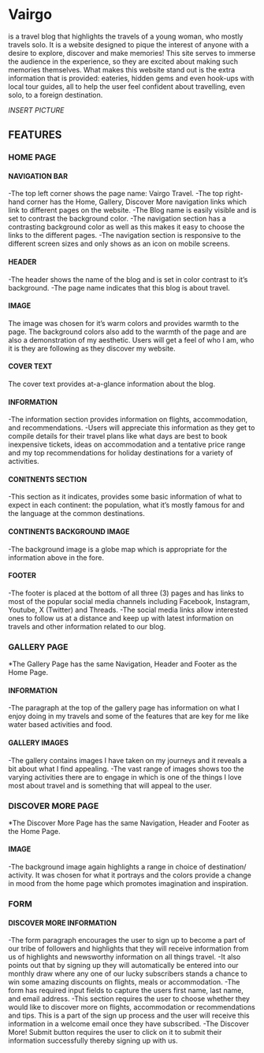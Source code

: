 # Vairgo

 is a travel blog that highlights the travels of a young woman, who mostly travels solo. It is a website designed to pique the interest of anyone with a desire to explore, discover and make memories! This site serves to immerse the audience in the experience, so they are excited about making such memories themselves.
What makes this website stand out is the extra information that is provided: eateries, hidden gems and even hook-ups with local tour guides, all to help the user feel confident about travelling, even solo, to a foreign destination.

*INSERT PICTURE*

## FEATURES

### HOME PAGE

#### NAVIGATION BAR

-The top left corner shows the page name: Vairgo Travel.
-The top right-hand corner has the Home, Gallery, Discover More navigation links which link to different pages on the website.
-The Blog name is easily visible and is set to contrast the background color.
-The navigation section has a contrasting background color as well as this makes it easy to choose the links to the different pages.
-The navigation section is responsive to the different screen sizes and only shows as an icon on mobile screens.

#### HEADER

-The header shows the name of the blog and is set in color contrast to it’s background.
-The page name indicates that this blog is about travel.

#### IMAGE

The image was chosen for it’s warm colors and provides warmth to the page. The background colors also add to the warmth of the page and are also a demonstration of my aesthetic. Users will get a feel of who I am, who it is they are following as they discover my website.

#### COVER TEXT

The cover text provides at-a-glance information about the blog.

#### INFORMATION

-The information section provides information on flights, accommodation, and recommendations.
-Users will appreciate this information as they get to compile details for their travel plans like what days are best to book inexpensive tickets, ideas on accommodation and a tentative price range and my top recommendations for holiday destinations for a variety of activities.

#### CONITNENTS SECTION

-This section as it indicates, provides some basic information of what to expect in each continent: the population, what it’s mostly famous for and the language at the common destinations.

#### CONTINENTS BACKGROUND IMAGE

-The background image is a globe map which is appropriate for the information above in the fore.

#### FOOTER

-The footer is placed at the bottom of all three (3) pages and has links to most of the popular social media channels including Facebook, Instagram, Youtube, X (Twitter) and Threads.
-The social media links allow interested ones to follow us at a distance and keep up with latest information on travels and other information related to our blog.

### GALLERY PAGE

*The Gallery Page has the same Navigation, Header and Footer as the Home Page.

#### INFORMATION

-The paragraph at the top of the gallery page has information on what I enjoy doing in my travels and some of the features that are key for me like water based activities and food.

#### GALLERY IMAGES

-The gallery contains images I have taken on my journeys and it reveals a bit about what I find appealing.
-The vast range of images shows too the varying activities there are to engage in which is one of the things I love most about travel and is something that will appeal to the user.

### DISCOVER MORE PAGE

*The Discover More Page has the same Navigation, Header and Footer as the Home Page.

#### IMAGE

-The background image again highlights a range in choice of destination/ activity. It was chosen for what it portrays and the colors provide a change in mood from the home page which promotes imagination and inspiration.

### FORM

#### DISCOVER MORE INFORMATION

-The form paragraph encourages the user to sign up to become a part of our tribe of followers and highlights that they will receive information from us of highlights and newsworthy information on all things travel.
-It also points out that by signing up they will automatically be entered into our monthly draw where any one of our lucky subscribers stands a chance to win some amazing discounts on flights, meals or accommodation.
-The form has required input fields to capture the users first name, last name, and email address.
-This section requires the user to choose whether they would like to discover more on flights, accommodation or recommendations and tips. This is a part of the sign up process and the user will receive this information in a welcome email once they have subscribed.
-The Discover More! Submit button requires the user to click on it to submit their information successfully thereby signing up with us.
